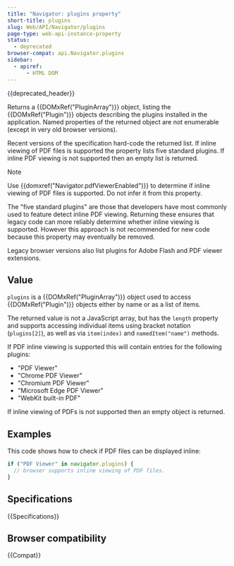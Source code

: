 ```yaml
---
title: "Navigator: plugins property"
short-title: plugins
slug: Web/API/Navigator/plugins
page-type: web-api-instance-property
status:
  - deprecated
browser-compat: api.Navigator.plugins
sidebar:
  - apiref:
      - HTML DOM
---
```


{{deprecated_header}}

Returns a {{DOMxRef("PluginArray")}} object, listing the {{DOMxRef("Plugin")}} objects describing the plugins installed in the application.
Named properties of the returned object are not enumerable (except in very old browser versions).

Recent versions of the specification hard-code the returned list.
If inline viewing of PDF files is supported the property lists five standard plugins.
If inline PDF viewing is not supported then an empty list is returned.

> [!NOTE]
> Use {{domxref("Navigator.pdfViewerEnabled")}} to determine if inline viewing of PDF files is supported. Do not infer it from this property.
>
> The "five standard plugins" are those that developers have most commonly used to feature detect inline PDF viewing.
> Returning these ensures that legacy code can more reliably determine whether inline viewing is supported.
> However this approach is not recommended for new code because this property may eventually be removed.

Legacy browser versions also list plugins for Adobe Flash and PDF viewer extensions.

## Value

`plugins` is a {{DOMxRef("PluginArray")}} object used to access {{DOMxRef("Plugin")}} objects either by name or as a list of items.

The returned value is not a JavaScript array, but has the `length` property and supports accessing individual items using bracket notation (`plugins[2]`), as well as via `item(index)` and `namedItem("name")` methods.

If PDF inline viewing is supported this will contain entries for the following plugins:

- "PDF Viewer"
- "Chrome PDF Viewer"
- "Chromium PDF Viewer"
- "Microsoft Edge PDF Viewer"
- "WebKit built-in PDF"

If inline viewing of PDFs is not supported then an empty object is returned.

## Examples

This code shows how to check if PDF files can be displayed inline:

```js
if ("PDF Viewer" in navigator.plugins) {
  // browser supports inline viewing of PDF files.
}
```

## Specifications

{{Specifications}}

## Browser compatibility

{{Compat}}
